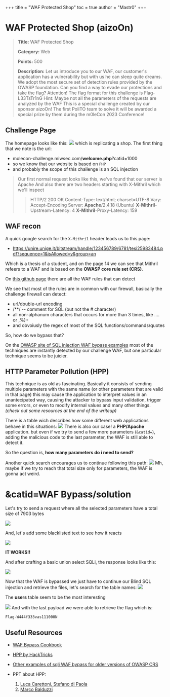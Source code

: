 +++
title = "WAF Protected Shop"
toc = true
author = "Mastr0"
+++

# WAF Protected Shop (aizoOn)

> **Title:** WAF Protected Shop
>
> **Category:** Web
>
> **Points:** 500
>
> **Description:**
> Let us introduce you to our WAF, our customer's application has a vulnerability but with us he can sleep quite dreams. We adopt the most secure set of detection rules provided by the OWASP foundation. Can you find a way to evade our protections and take the flag?
> Attention! The flag format for this challenge is Flag-L33TsTr1nG
> Hint: Maybe not all the parameters of the requests are analyzed by the WAF
> This is a special challenge created by our sponsor aizoOn! The first PoliTO team to solve it will be awarded a special prize by them during the m0leCon 2023 Conference!

## Challenge Page

The homepage looks like this:
![](img16.png)
which is replicating a shop. The first thing that we note is the url:

* molecon-challenge.miwsec.com/**welcome.php**?catid=1000
* so we know that our website is based on `PHP`
* and probably the scope of this challenge is an SQL injection

>Our first normal request looks like this, we've found that our server is Apache
>And also there are two headers starting with X-Mithril which we'll inspect
>>HTTP/2 200 OK
>>Content-Type: text/html; charset=UTF-8
>>Vary: Accept-Encoding
>>Server: **Apache**/2.4.18 (Ubuntu)
>>**X-Mithril**-Upstream-Latency: 4
>>**X-Mithril**-Proxy-Latency: 159

## WAF recon

A quick google search for the `X-Mithril` header leads us to this page:

* <https://unire.unige.it/bitstream/handle/123456789/6781/tesi25983484.pdf?sequence=1&isAllowed=y&group=an>

Which is a thesis of a student, and on the page 14 we can see that
Mithril refeers to a WAF and is based on the **OWASP core rule set (CRS)**.

On [this github page](https://github.com/coreruleset/coreruleset/tree/v4.0/dev/rules) there are all the WAF rules that can detect

We see that most of the rules are in common with our firewall,
basically the challenge firewall can detect:

* url/double-url encoding
* /**/ -- comment for SQL (but not the # character)
* all non-alphanum characters that occurs for more than 3 times, like .... or ,%)+
* and obvoiusly the regex of most of the SQL functions/commands/quotes

So, how do we bypass that?

On the [OWASP site of SQL injection WAF bypass examples](https://owasp.org/www-community/attacks/SQL_Injection_Bypassing_WAF) most of the techniques are instantly detected by our challenge WAF, but one particular technique seems to be juicier.

## HTTP Parameter Pollution (HPP)

This technique is as old as fascinating.
Basically it consists of sending multiple parameters with the same name (or other parameters that are valid in that page)
this may cause the application to interpret values in an unantecipated way, causing the attacker to bypass input validation, trigger some errors, or even to modify internal values and many other things.
_(check out some resources at the end of the writeup)_

There is a table wich describes how some different web applications behave in this situations:
![](img14.png)
There is also our case! a **PHP/Apache** application.
but even if we try to send a few more parameters (`&catid=`), adding the malicious code to the last parameter, the WAF is still able to detect it.

So the question is, **how many parameters do i need to send?**

Another quick search encourages us to continue following this path:
![](img13.png)
Mh, maybe if we try to reach that total size only for parameters, the WAF is gonna act weird.

# &catid=WAF Bypass/solution

Let's try to send a request where all the selected parameters have a total size of 7903 bytes

![](img10a.png)

And, let's add some blacklisted text to see how it reacts

![](bypassed.png)

**IT WORKS!!**

And after crafting a basic union select SQLi, the response looks like this:

![](img21.png)

Now that the WAF is bypassed we just have to continue our Blind SQL injection and retrieve the files, let's search for the table names:
![](img19.png)

The **users** table seem to be the most interesting

![](img20.png)
And with the last payload we were able to retrieve the flag which is:

`Flag-W444f333vas111000N`

## Useful Resources

* [WAF Bypass Cookbook](https://github.com/JnuSimba/MiscSecNotes/blob/master/Bypass%20WAF/bypass%20waf%20Cookbook.md)
* [HPP by HackTricks](https://book.hacktricks.xyz/pentesting-web/parameter-pollution)
* [Other examples of sqli WAF bypass for older versions of OWASP CRS](https://www.google.com/amp/s/www.trustwave.com/en-us/resources/blogs/spiderlabs-blog/modsecurity-sql-injection-challenge-lessons-learned/%3Fhs_amp=true)

* PPT about  HPP:
    1) [Luca Carettoni, Stefano di Paola](https://wiki.owasp.org/images/b/ba/AppsecEU09_CarettoniDiPaola_v0.8.pdf)
    2) [Marco Balduzzi](https://www.madlab.it/slides/BHEU2011/hpp-bhEU2011.pdf)
